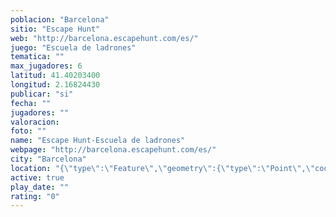 ```yaml
---
poblacion: "Barcelona"
sitio: "Escape Hunt"
web: "http://barcelona.escapehunt.com/es/"
juego: "Escuela de ladrones"
tematica: ""
max_jugadores: 6
latitud: 41.40203400
longitud: 2.16824430
publicar: "si"
fecha: ""
jugadores: ""
valoracion: 
foto: ""
name: "Escape Hunt-Escuela de ladrones"
webpage: "http://barcelona.escapehunt.com/es/"
city: "Barcelona"
location: "{\"type\":\"Feature\",\"geometry\":{\"type\":\"Point\",\"coordinates\":[2.1682443,41.402034]}}"
active: true
play_date: ""
rating: "0"
---
```

